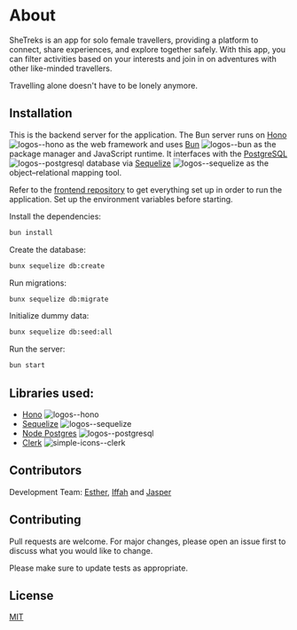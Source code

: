 # About

SheTreks is an app for solo female travellers, providing a platform to connect, share experiences, and explore together safely. With this app, you can filter activities based on your interests and join in on adventures with other like-minded travellers.

Travelling alone doesn't have to be lonely anymore.

## Installation

This is the backend server for the application. The Bun server runs on [Hono](https://github.com/honojs/hono) ![logos--hono](https://github.com/jasperteo/SheTreks-backend/assets/12832610/c13f4072-8e2e-4fea-9aca-e68d38d47f77) as the web framework and uses [Bun](https://github.com/oven-sh/bun) ![logos--bun](https://github.com/jasperteo/SheTreks-frontend/assets/12832610/f90039c3-38ee-4fb5-8ff0-1edabc38b65e) as the package manager and JavaScript runtime. It interfaces with the [PostgreSQL](https://github.com/postgres/postgres) ![logos--postgresql](https://github.com/jasperteo/SheTreks-backend/assets/12832610/bcee447e-e65f-4a2f-b585-3ca3e628ad61) database via [Sequelize](https://github.com/sequelize/sequelize) ![logos--sequelize](https://github.com/jasperteo/SheTreks-backend/assets/12832610/29f395ca-12d0-451b-b6d5-d454fa10582c) as the object–relational mapping tool.

Refer to the [frontend repository](https://github.com/jasperteo/SheTreks-frontend) to get everything set up in order to run the application. Set up the environment variables before starting.

Install the dependencies:
```bash
bun install
```
Create the database:
```bash
bunx sequelize db:create
```
Run migrations:
```bash
bunx sequelize db:migrate
```
Initialize dummy data:
```bash
bunx sequelize db:seed:all
```
Run the server:
```bash
bun start
```

## Libraries used:

- [Hono](https://github.com/honojs/hono) ![logos--hono](https://github.com/jasperteo/SheTreks-backend/assets/12832610/c13f4072-8e2e-4fea-9aca-e68d38d47f77)
- [Sequelize](https://github.com/sequelize/sequelize) ![logos--sequelize](https://github.com/jasperteo/SheTreks-backend/assets/12832610/29f395ca-12d0-451b-b6d5-d454fa10582c)
- [Node Postgres](https://github.com/brianc/node-postgres) ![logos--postgresql](https://github.com/jasperteo/SheTreks-backend/assets/12832610/bcee447e-e65f-4a2f-b585-3ca3e628ad61)
- [Clerk](https://github.com/clerk/javascript) ![simple-icons--clerk](https://github.com/jasperteo/SheTreks-frontend/assets/12832610/3cd6518a-c811-423b-b94d-1b3cd368fe86)

## Contributors

Development Team: [Esther](https://github.com/estherphang), [Iffah](https://github.com/IffahA) and [Jasper](https://github.com/jasperteo)

## Contributing

Pull requests are welcome. For major changes, please open an issue first
to discuss what you would like to change.

Please make sure to update tests as appropriate.

## License

[MIT](https://choosealicense.com/licenses/mit/)

